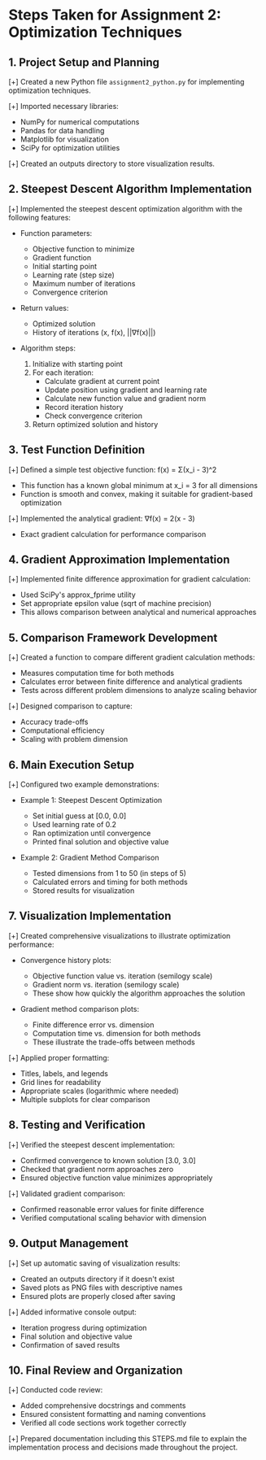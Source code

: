 # Steps Taken for Assignment 2: Optimization Techniques

## 1. Project Setup and Planning

[+] Created a new Python file `assignment2_python.py` for implementing optimization techniques.

[+] Imported necessary libraries:
- NumPy for numerical computations
- Pandas for data handling
- Matplotlib for visualization
- SciPy for optimization utilities

[+] Created an outputs directory to store visualization results.

## 2. Steepest Descent Algorithm Implementation

[+] Implemented the steepest descent optimization algorithm with the following features:
  - Function parameters:
    - Objective function to minimize
    - Gradient function
    - Initial starting point
    - Learning rate (step size)
    - Maximum number of iterations
    - Convergence criterion

  - Return values:
    - Optimized solution
    - History of iterations (x, f(x), ||∇f(x)||)

  - Algorithm steps:
    1. Initialize with starting point
    2. For each iteration:
       - Calculate gradient at current point
       - Update position using gradient and learning rate
       - Calculate new function value and gradient norm
       - Record iteration history
       - Check convergence criterion
    3. Return optimized solution and history

## 3. Test Function Definition

[+] Defined a simple test objective function: f(x) = Σ(x_i - 3)^2
  - This function has a known global minimum at x_i = 3 for all dimensions
  - Function is smooth and convex, making it suitable for gradient-based optimization

[+] Implemented the analytical gradient: ∇f(x) = 2(x - 3)
  - Exact gradient calculation for performance comparison

## 4. Gradient Approximation Implementation

[+] Implemented finite difference approximation for gradient calculation:
  - Used SciPy's approx_fprime utility
  - Set appropriate epsilon value (sqrt of machine precision)
  - This allows comparison between analytical and numerical approaches

## 5. Comparison Framework Development

[+] Created a function to compare different gradient calculation methods:
  - Measures computation time for both methods
  - Calculates error between finite difference and analytical gradients
  - Tests across different problem dimensions to analyze scaling behavior

[+] Designed comparison to capture:
  - Accuracy trade-offs
  - Computational efficiency
  - Scaling with problem dimension

## 6. Main Execution Setup

[+] Configured two example demonstrations:

  - Example 1: Steepest Descent Optimization
    - Set initial guess at [0.0, 0.0]
    - Used learning rate of 0.2
    - Ran optimization until convergence
    - Printed final solution and objective value

  - Example 2: Gradient Method Comparison
    - Tested dimensions from 1 to 50 (in steps of 5)
    - Calculated errors and timing for both methods
    - Stored results for visualization

## 7. Visualization Implementation

[+] Created comprehensive visualizations to illustrate optimization performance:

  - Convergence history plots:
    - Objective function value vs. iteration (semilogy scale)
    - Gradient norm vs. iteration (semilogy scale)
    - These show how quickly the algorithm approaches the solution

  - Gradient method comparison plots:
    - Finite difference error vs. dimension
    - Computation time vs. dimension for both methods
    - These illustrate the trade-offs between methods

[+] Applied proper formatting:
  - Titles, labels, and legends
  - Grid lines for readability
  - Appropriate scales (logarithmic where needed)
  - Multiple subplots for clear comparison

## 8. Testing and Verification

[+] Verified the steepest descent implementation:
  - Confirmed convergence to known solution [3.0, 3.0]
  - Checked that gradient norm approaches zero
  - Ensured objective function value minimizes appropriately

[+] Validated gradient comparison:
  - Confirmed reasonable error values for finite difference
  - Verified computational scaling behavior with dimension

## 9. Output Management

[+] Set up automatic saving of visualization results:
  - Created an outputs directory if it doesn't exist
  - Saved plots as PNG files with descriptive names
  - Ensured plots are properly closed after saving

[+] Added informative console output:
  - Iteration progress during optimization
  - Final solution and objective value
  - Confirmation of saved results

## 10. Final Review and Organization

[+] Conducted code review:
  - Added comprehensive docstrings and comments
  - Ensured consistent formatting and naming conventions
  - Verified all code sections work together correctly

[+] Prepared documentation including this STEPS.md file to explain the implementation process and decisions made throughout the project. 